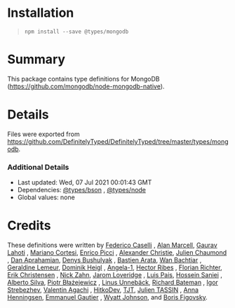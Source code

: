# Installation

> `npm install --save @types/mongodb`

# Summary

This package contains type definitions for MongoDB (https://github.com/mongodb/node-mongodb-native).

# Details

Files were exported from https://github.com/DefinitelyTyped/DefinitelyTyped/tree/master/types/mongodb.

### Additional Details

* Last updated: Wed, 07 Jul 2021 00:01:43 GMT
* Dependencies: [@types/bson](https://npmjs.com/package/@types/bson)
  , [@types/node](https://npmjs.com/package/@types/node)
* Global values: none

# Credits

These definitions were written by [Federico Caselli](https://github.com/CaselIT)
, [Alan Marcell](https://github.com/alanmarcell), [Gaurav Lahoti](https://github.com/dante-101)
, [Mariano Cortesi](https://github.com/mcortesi), [Enrico Picci](https://github.com/EnricoPicci)
, [Alexander Christie](https://github.com/AJCStriker), [Julien Chaumond](https://github.com/julien-c)
, [Dan Aprahamian](https://github.com/daprahamian), [Denys Bushulyak](https://github.com/denys-bushulyak)
, [Bastien Arata](https://github.com/b4nst), [Wan Bachtiar](https://github.com/sindbach)
, [Geraldine Lemeur](https://github.com/geraldinelemeur), [Dominik Heigl](https://github.com/various89)
, [Angela-1](https://github.com/angela-1), [Hector Ribes](https://github.com/hector7)
, [Florian Richter](https://github.com/floric), [Erik Christensen](https://github.com/erikc5000)
, [Nick Zahn](https://github.com/Manc), [Jarom Loveridge](https://github.com/jloveridge)
, [Luis Pais](https://github.com/ranguna), [Hossein Saniei](https://github.com/HosseinAgha)
, [Alberto Silva](https://github.com/albertossilva), [Piotr Błażejewicz](https://github.com/peterblazejewicz)
, [Linus Unnebäck](https://github.com/LinusU), [Richard Bateman](https://github.com/taxilian)
, [Igor Strebezhev](https://github.com/xamgore), [Valentin Agachi](https://github.com/avaly)
, [HitkoDev](https://github.com/HitkoDev), [TJT](https://github.com/Celend), [Julien TASSIN](https://github.com/jtassin)
, [Anna Henningsen](https://github.com/addaleax), [Emmanuel Gautier](https://github.com/emmanuelgautier)
, [Wyatt Johnson](https://github.com/wyattjoh), and [Boris Figovsky](https://github.com/borfig).
